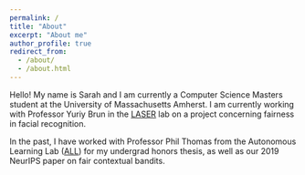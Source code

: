 ```yaml
---
permalink: /
title: "About"
excerpt: "About me"
author_profile: true
redirect_from: 
  - /about/
  - /about.html
---
```


Hello! My name is Sarah and I am currently a Computer Science Masters student at the University of Massachusetts Amherst. I am currently working with Professor Yuriy Brun in the [LASER](http://laser.cs.umass.edu/ "LASER") lab on a project concerning fairness in facial recognition.

In the past, I have worked with Professor Phil Thomas from the Autonomous Learning Lab ([ALL](http://www-anw.cs.umass.edu/)) for my undergrad honors thesis, as well as our 2019 NeurIPS paper on fair contextual bandits.
